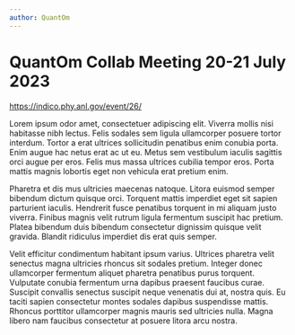 ```yaml
---
author: QuantOm
---
```


# QuantOm Collab Meeting 20-21 July 2023

https://indico.phy.anl.gov/event/26/

Lorem ipsum odor amet, consectetuer adipiscing elit.
Viverra mollis nisi habitasse nibh lectus.
Felis sodales sem ligula ullamcorper posuere tortor interdum.
Tortor a erat ultrices sollicitudin penatibus enim conubia porta.
Enim augue hac netus erat ac ut eu.
Metus sem vestibulum iaculis sagittis orci augue per eros.
Felis mus massa ultrices cubilia tempor eros.
Porta mattis magnis lobortis eget non vehicula erat pretium enim.

Pharetra et dis mus ultricies maecenas natoque.
Litora euismod semper bibendum dictum quisque orci.
Torquent mattis imperdiet eget sit sapien parturient iaculis.
Hendrerit fusce penatibus torquent in mi aliquam justo viverra.
Finibus magnis velit rutrum ligula fermentum suscipit hac pretium.
Platea bibendum duis bibendum consectetur dignissim quisque velit gravida.
Blandit ridiculus imperdiet dis erat quis semper.

Velit efficitur condimentum habitant ipsum varius.
Ultrices pharetra velit senectus magna ultricies rhoncus sit sodales pretium.
Integer donec ullamcorper fermentum aliquet pharetra penatibus purus torquent.
Vulputate conubia fermentum urna dapibus praesent faucibus curae.
Suscipit convallis senectus suscipit neque venenatis dui at, nostra quis.
Eu taciti sapien consectetur montes sodales dapibus suspendisse mattis.
Rhoncus porttitor ullamcorper magnis mauris sed ultricies nulla.
Magna libero nam faucibus consectetur at posuere litora arcu nostra.
